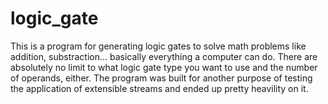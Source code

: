 # logic_gate
This is a program for generating logic gates to solve math problems like addition, substraction... basically everything a computer can do. There are absolutely no limit to what logic gate type you want to use and the number of operands, either.
The program was built for another purpose of testing the application of extensible streams and ended up pretty heavility on it.